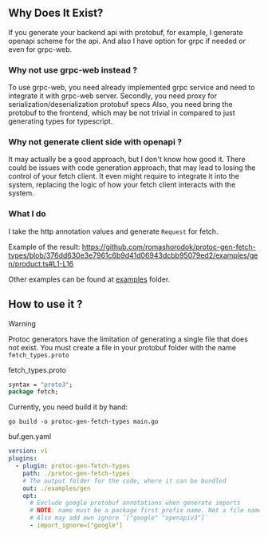 ## Why Does It Exist?
If you generate your backend api with protobuf, for example, I generate openapi scheme for the api. And also I have option for grpc if needed or even for grpc-web.

### Why not use grpc-web instead ?
To use grpc-web, you need already implemented grpc service and need to integrate it with grpc-web server. 
Secondly, you need proxy for serialization/deserialization protobuf specs
Also, you need bring the protobuf to the frontend, which may be not trivial in compared to just generating types for typescript.

### Why not generate client side with openapi ?
It may actually be a good approach, but I don't know how good it. 
There could be issues with code generation approach, that may lead to losing the control of your fetch client.
It even might require to integrate it into the system, replacing the logic of how your fetch client interacts with the system.

### What I do 
I take the http annotation values and generate `Request` for fetch.

Example of the result:
https://github.com/romashorodok/protoc-gen-fetch-types/blob/376dd630e3e7961c6b9d41d06943dcbb95079ed2/examples/gen/product.ts#L1-L16

Other examples can be found at [examples](https://github.com/romashorodok/protoc-gen-fetch-types/tree/main/examples) folder.
  
## How to use it ?
> [!WARNING]
> Protoc generators have the limitation of generating a single file that does not exist. You must create a file in your protobuf folder with the name `fetch_types.proto`

fetch_types.proto
```protobuf
syntax = "proto3";
package fetch;
```

Currently, you need build it by hand:
```shell
go build -o protoc-gen-fetch-types main.go
```

buf.gen.yaml
```yaml
version: v1
plugins:
  - plugin: protoc-gen-fetch-types
    path: ./protoc-gen-fetch-types
    # The output folder for the code, where it can be bundled
    out: ./examples/gen
    opt:
      # Exclude google protobuf annotations when generate imports
      # NOTE: name must be a package first prefix name. Not a file name or folder
      # Also may add own ignore `["google" "openapiv3"]`
      - import_ignore=["google"]
```
